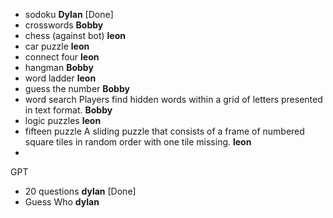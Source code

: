 - sodoku **Dylan** [Done]
- crosswords **Bobby**
- chess (against bot) **leon**
- car puzzle **leon**
- connect four **leon**
- hangman **Bobby**
- word ladder **leon**
- guess the number **Bobby**
- word search Players find hidden words within a grid of letters presented in text format. **Bobby**
- logic puzzles **leon**
- fifteen puzzle A sliding puzzle that consists of a frame of numbered square tiles in random order with one tile missing. **leon**
- 

GPT 
- 20 questions **dylan** [Done]
- Guess Who **dylan**